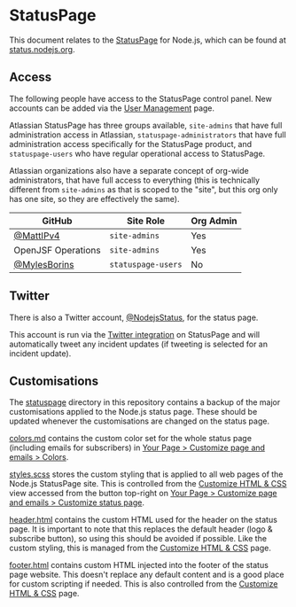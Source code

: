 # StatusPage

This document relates to the [StatusPage](https://www.statuspage.io/) for Node.js, which can be
found at [status.nodejs.org](https://status.nodejs.org).

## Access

The following people have access to the StatusPage control panel. New accounts can be added via the
[User Management](https://admin.atlassian.com/s/f6b1a2fe-1302-40aa-9a3f-4f7523370639/users) page.

Atlassian StatusPage has three groups available, `site-admins` that have full administration access
in Atlassian, `statuspage-administrators` that have full administration access specifically for the
StatusPage product, and `statuspage-users` who have regular operational access to StatusPage.

Atlassian organizations also have a separate concept of org-wide administrators, that have full
access to everything (this is technically different from `site-admins` as that is scoped to the
"site", but this org only has one site, so they are effectively the same).

| GitHub                                         | Site Role          | Org Admin |
|------------------------------------------------|--------------------|-----------|
| [@MattIPv4](https://github.com/MattIPv4)       | `site-admins`      | Yes       |
| OpenJSF Operations                             | `site-admins`      | Yes       |
| [@MylesBorins](https://github.com/MylesBorins) | `statuspage-users` | No        |

## Twitter

There is also a Twitter account, [@NodejsStatus](https://twitter.com/NodejsStatus), for the
status page.

This account is run via the
[Twitter integration](https://manage.statuspage.io/pages/rxy2rhgm8q1n/twitter) on StatusPage and
will automatically tweet any incident updates (if tweeting is selected for an incident update).

## Customisations

The [statuspage](../statuspage) directory in this repository contains a backup of the major
customisations applied to the Node.js status page. These should be updated whenever the
customisations are changed on the status page.

[colors.md](../statuspage/colors.md) contains the custom color set for the whole status page
(including emails for subscribers) in
[Your Page > Customize page and emails > Colors](https://manage.statuspage.io/pages/rxy2rhgm8q1n/design#colors-container).

[styles.scss](../statuspage/styles.scss) stores the custom styling that is applied to all web pages
of the Node.js StatusPage site. This is controlled from the
[Customize HTML & CSS](https://manage.statuspage.io/pages/rxy2rhgm8q1n/full-customize) view
accessed from the button top-right on
[Your Page > Customize page and emails > Customize status page](https://manage.statuspage.io/pages/rxy2rhgm8q1n/design#design-container).

[header.html](../statuspage/header.html) contains the custom HTML used for the header on the
status page. It is important to note that this replaces the default header (logo & subscribe
button), so using this should be avoided if possible. Like the custom styling, this is managed from
the [Customize HTML & CSS](https://manage.statuspage.io/pages/rxy2rhgm8q1n/full-customize) page.

[footer.html](../statuspage/footer.html) contains custom HTML injected into the footer of the
status page website. This doesn't replace any default content and is a good place for custom
scripting if needed. This is also controlled from the
[Customize HTML & CSS](https://manage.statuspage.io/pages/rxy2rhgm8q1n/full-customize) page.
